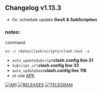 ## Changelog v1.13.3
- fix: schedule update **GeoX & SubScription**
### notes:
command: 
```shell
su -c /data/clash/scripts/clash.tool -s
```
- `auto_updateSubcript`**clash.config line 31**
- `Subcript_url`**clash.config line 33**
- `auto_updateGeoX`**clash.config line 118**
- or use [APK](https://github.com/taamarin/ClashforMagisk/releases/download/v1.13.2/ClashforMagisk-v1.6.0.apk)

[![API](https://img.shields.io/badge/API-19%2B-brightgreen.svg?style=flat)](https://android-arsenal.com/api?level=19)
[![RELEASES](https://img.shields.io/github/downloads/taamarin/ClashforMagisk/total.svg)](https://github.com/taamarin/ClashforMagisk/releases)
[![TELEGRAM](https://img.shields.io/badge/Telegram%20-Join%20Channel%20-blue)](https://t.me/nothing_taamarin)